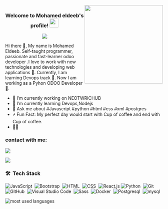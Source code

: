 
<img width="250" align="right" src="https://c.tenor.com/_DOBjnGspYAAAAAM/code-coding.gif">

<h3 align="center">
  Welcome to Mohamed  eldeeb's profile!
  <img src="https://media.giphy.com/media/hvRJCLFzcasrR4ia7z/giphy.gif" width="28">
</h3>

<!-- Typing SVG by DenverCoder1 - https://github.com/DenverCoder1/readme-typing-svg -->
<p align="center">
  <a href="https://github.com/DenverCoder1/readme-typing-svg"><img src="https://readme-typing-svg.herokuapp.com/?lines=Technical%20odoo%20developer;Always%20learning%20new%20things&font=Fira%20Code&center=true&width=440&height=45&color=f75c7e&vCenter=true&size=22"></a>
</p> 

Hi there 👋, My name is Mohamed Eldeeb. Self-taught programmer, passionate and fast-learner odoo developer .I love to work with new technologies and developing web applications 🔭. Currently, I am learning Devops track 🌱. Now I am working as a Pyhon ODOO Developer 🚀.

- 🔭 I’m currently working on NEOTWRICHUB
- 🌱 I’m currently learning Devops,Nodejs
- 💬 Ask me about #Javascript #python #html #css #xml #postgres
- ⚡ Fun Fact: My perfect day would start with Cup of coffee and end with Cup of coffee.
- 👨‍💻 


### contact with me:

<a href="https://www.linkedin.com/in/mohamed-eldeeb-1960b9141/" target="_blank"><img src="https://img.shields.io/badge/-Mohaamed%20Eldeeb-0077B5?style=for-the-badge&logo=Linkedin&logoColor=white"/></a>

<a href="https://www.facebook.com/profile.php?id=100006833851397" target="_blank"><img src="https://img.shields.io/badge/-Mohaamed%20Eldeeb-0077B5?style=for-the-badge&logo=Facebook&logoColor=white"/></a>

### 🛠 &nbsp;Tech Stack
![JavaScript](https://img.shields.io/badge/-JavaScript-05122A?style=flat&logo=javascript)&nbsp;
![Bootstrap](https://img.shields.io/badge/-Bootstrap-05122A?style=flat&logo=bootstrap&logoColor=563D7C)&nbsp;
![HTML](https://img.shields.io/badge/-HTML-05122A?style=flat&logo=HTML5)&nbsp;
![CSS](https://img.shields.io/badge/-CSS-05122A?style=flat&logo=CSS3&logoColor=1572B6)&nbsp;
![React.js](https://img.shields.io/badge/-React-05122A?style=flat&logo=react)
![Python](https://img.shields.io/badge/-Python-05122A?style=flat&logo=python&logoColor=339933)&nbsp;
![Git](https://img.shields.io/badge/-Git-05122A?style=flat&logo=git)&nbsp;
![GitHub](https://img.shields.io/badge/-GitHub-05122A?style=flat&logo=github)&nbsp;
![Visual Studio Code](https://img.shields.io/badge/-Visual%20Studio%20Code-05122A?style=flat&logo=visual-studio-code&logoColor=007ACC)&nbsp;
![Sass](https://img.shields.io/badge/-Sass-05122A?style=flat&logo=sass)&nbsp;
![Docker](https://img.shields.io/badge/-Docker-05122A?style=flat&logo=Docker)&nbsp;
![Postgresql](https://img.shields.io/badge/-Postgresql-05122A?style=flat&logo=Postgresql)&nbsp;
![mysql](https://img.shields.io/badge/-Mysql-05122A?style=flat&logo=mysql)&nbsp;




<img align="left" src="https://github-readme-stats.vercel.app/api/top-langs?username=yousefdergham&show_icons=true&locale=en&layout=compact&theme=radical" alt="most used languages" />
